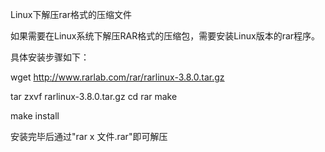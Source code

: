 Linux下解压rar格式的压缩文件

如果需要在Linux系统下解压RAR格式的压缩包，需要安装Linux版本的rar程序。

具体安装步骤如下：

wget http://www.rarlab.com/rar/rarlinux-3.8.0.tar.gz

tar zxvf rarlinux-3.8.0.tar.gz
cd rar
make

make install 


安装完毕后通过"rar x 文件.rar"即可解压